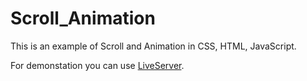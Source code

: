 # Scroll_Animation

This is an example of Scroll and Animation in CSS, HTML, JavaScript.

For demonstation you can use <a href="https://marketplace.visualstudio.com/items?itemName=ritwickdey.LiveServer">LiveServer</a>.
